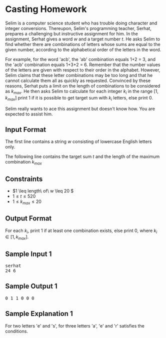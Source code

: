 # Casting Homework

Selim is a computer science student who has trouble doing character and integer conversions. Thereupon, Selim's programming teacher, Serhat, prepares a challenging but instructive assignment for him.
In the assignment, Serhat gives a word $w$ and a target number $t$. He asks Selim to find whether there are combinations of letters whose sums are equal to the given number, according to the alphabetical order of the letters in the word.

For example, for the word 'acb', the 'ab' combination equals 1+2 = 3, and the 'acb' combination equals 1+3+2 = 6. Remember that the number values of the letters are given with respect to their order in the alphabet.
However, Selim claims that these letter combinations may be too long and that he cannot calculate them all as quickly as requested. Convinced by these reasons, Serhat puts a limit on the length of combinations to be considered as $k_{max}$. He then asks Selim to calculate for each integer $k_{i}$ in the range $[1,k_{max}]$ print $1$ if it is possible to get target sum with $k_i$ letters, else print $0$.

Selim really wants to ace this assignment but doesn't know how. You are expected to assist him.

## Input Format

The first line contains a string $w$ consisting of lowercase English letters only. 

The following line contains the target sum $t$ and the length of the maximum combination $k_{max}$

## Constraints

- $1 \leq length\ of\ w \leq 20 $
- $1 \leq t \leq 520$
- $1 \leq k_{max} \leq 20$

## Output Format

For each $k_i$, print $1$ if at least one combination exists, else print $0$, where $k_{i} \in [1,k_{max}]$.

## Sample Input 1
<pre>
serhat
24 6
</pre>

## Sample Output 1

<pre>0 1 1 0 0 0</pre>

## Sample Explanation 1

For two letters 'e' and 's', for three letters 'a', 'e' and 'r' satisfies the conditions.